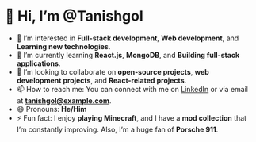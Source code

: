 # 👋 Hi, I’m @Tanishgol

- 👀 I’m interested in **Full-stack development**, **Web development**, and **Learning new technologies**.
- 🌱 I’m currently learning **React.js**, **MongoDB**, and **Building full-stack applications**.
- 💞️ I’m looking to collaborate on **open-source projects**, **web development projects**, and **React-related projects**.
- 📫 How to reach me: You can connect with me on [LinkedIn](https://www.linkedin.com/in/tanishgol/) or via email at **tanishgol@example.com**.
- 😄 Pronouns: **He/Him**
- ⚡ Fun fact: I enjoy **playing Minecraft**, and I have a **mod collection** that I’m constantly improving. Also, I’m a huge fan of **Porsche 911**.

<!---
Tanishgol/Tanishgol is a ✨ special ✨ repository because its `README.md` (this file) appears on your GitHub profile.
You can click the Preview link to take a look at your changes.
--->

